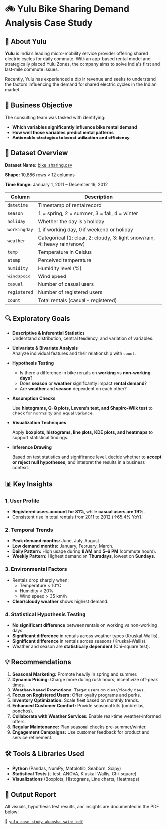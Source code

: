 # 🚲 Yulu Bike Sharing Demand Analysis Case Study

## 🏢 About Yulu

**Yulu** is India’s leading micro-mobility service provider offering shared electric cycles for daily commute. With an app-based rental model and strategically placed Yulu Zones, the company aims to solve India's first and last-mile commute issues.

Recently, Yulu has experienced a dip in revenue and seeks to understand the factors influencing the demand for shared electric cycles in the Indian market.


## 📌 Business Objective

The consulting team was tasked with identifying:

- **Which variables significantly influence bike rental demand**
- **How well those variables predict rental patterns**
- **Actionable strategies to boost utilization and efficiency**


## 📁 Dataset Overview

**Dataset Name:** [bike_sharing.csv](https://github.com/AkanshaSaini761/Yulu_Hypothesis_Testing_Case_Study/blob/main/yulu_data.csv)

**Shape:** 10,886 rows × 12 columns 

**Time Range:** January 1, 2011 – December 19, 2012


| Column       | Description                                                                 |
|--------------|-----------------------------------------------------------------------------|
| `datetime`   | Timestamp of rental record                                                  |
| `season`     | 1 = spring, 2 = summer, 3 = fall, 4 = winter                                |
| `holiday`    | Whether the day is a holiday                                                |
| `workingday` | 1 if working day, 0 if weekend or holiday                                   |
| `weather`    | Categorical (1: clear, 2: cloudy, 3: light snow/rain, 4: heavy rain/snow)   |
| `temp`       | Temperature in Celsius                                                      |
| `atemp`      | Perceived temperature                                                       |
| `humidity`   | Humidity level (%)                                                          |
| `windspeed`  | Wind speed                                                                  |
| `casual`     | Number of casual users                                                      |
| `registered` | Number of registered users                                                  |
| `count`      | Total rentals (casual + registered)                                         |


## 🔍 Exploratory Goals 

- **Descriptive & Inferential Statistics**  
  Understand distribution, central tendency, and variation of variables.

- **Univariate & Bivariate Analysis**  
  Analyze individual features and their relationship with `count`.

- **Hypothesis Testing**  
  - Is there a difference in bike rentals on **working** vs **non-working days**?
  - Does **season** or **weather** significantly impact **rental demand**?
  - Are **weather** and **season** dependent on each other?
  
- **Assumption Checks**

  Use **histograms, Q-Q plots, Levene’s test, and Shapiro-Wilk test** to check for normality and equal variance.


- **Visualization Techniques**

  Apply **boxplots, histograms, line plots, KDE plots, and heatmaps** to support statistical findings.


- **Inference Drawing**

  Based on test statistics and significance level, decide whether to **accept or reject null hypotheses**, and interpret the results in a business context.


## 📊 Key Insights

### 1. User Profile
- **Registered users account for 81%**, while **casual users are 19%**.
- Consistent rise in total rentals from 2011 to 2012 (↑65.4% YoY).

### 2. Temporal Trends
- **Peak demand months:** June, July, August.
- **Low demand months:** January, February, March.
- **Daily Pattern:** High usage during **8 AM** and **5–6 PM** (commute hours).
- **Weekly Pattern:** Highest demand on **Thursdays**, lowest on **Sundays**.

### 3. Environmental Factors
- Rentals drop sharply when:
  - Temperature < 10°C
  - Humidity < 20%
  - Wind speed > 35 km/h
- **Clear/cloudy weather** shows highest demand.

### 4. Statistical Hypothesis Testing
- **No significant difference** between rentals on working vs non-working days.
- **Significant difference** in rentals across weather types (Kruskal-Wallis).
- **Significant difference** in rentals across seasons (Kruskal-Wallis).
- Weather and season are **statistically dependent** (Chi-square test).


## 💡 Recommendations

1. **Seasonal Marketing:** Promote heavily in spring and summer.  
2. **Dynamic Pricing:** Charge more during rush hours; incentivize off-peak times.  
3. **Weather-based Promotions:** Target users on clear/cloudy days.  
4. **Focus on Registered Users:** Offer loyalty programs and perks.  
5. **Inventory Optimization:** Scale fleet based on monthly trends.  
6. **Enhanced Customer Comfort:** Provide seasonal kits (umbrellas, ponchos).  
7. **Collaborate with Weather Services:** Enable real-time weather-informed offers.  
8. **Regular Maintenance:** Plan seasonal checks pre-summer/winter.  
9. **Engagement Campaigns:** Use customer feedback for product and service refinement.


## 🛠️ Tools & Libraries Used

- **Python** (Pandas, NumPy, Matplotlib, Seaborn, Scipy)
- **Statistical Tests** (t-test, ANOVA, Kruskal-Wallis, Chi-square)
- **Visualizations** (Boxplots, Histograms, Line charts, Heatmaps)


## 📄 Output Report

All visuals, hypothesis test results, and insights are documented in the PDF below:

📎 [`yulu_case_study_akansha_saini.pdf`](https://github.com/AkanshaSaini761/Yulu_Hypothesis_Testing_Case_Study/blob/main/yulu_case_study_akansha_saini.pdf)
